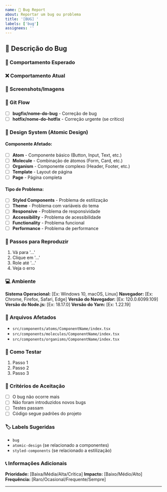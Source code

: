 ```yaml
---
name: 🐛 Bug Report
about: Reportar um bug ou problema
title: '[BUG] '
labels: ['bug']
assignees: ''
---
```


## 🐛 Descrição do Bug

<!-- Descreva detalhadamente o bug encontrado -->

### 🎯 Comportamento Esperado
<!-- O que deveria acontecer? -->

### ❌ Comportamento Atual
<!-- O que está acontecendo atualmente? -->

### 📱 Screenshots/Imagens

<!-- Adicione screenshots ou GIFs que demonstrem o problema -->
<!-- Você pode arrastar e soltar imagens diretamente nesta área -->

### 🔄 Git Flow

<!-- Marque com X a branch que será criada para esta correção -->

- [ ] **bugfix/nome-do-bug** - Correção de bug
- [ ] **hotfix/nome-do-hotfix** - Correção urgente (se crítico)

### 🎨 Design System (Atomic Design)

<!-- Marque com X as opções que se aplicam ao bug -->

#### Componente Afetado:
- [ ] **Atom** - Componente básico (Button, Input, Text, etc.)
- [ ] **Molecule** - Combinação de átomos (Form, Card, etc.)
- [ ] **Organism** - Componente complexo (Header, Footer, etc.)
- [ ] **Template** - Layout de página
- [ ] **Page** - Página completa

#### Tipo de Problema:
- [ ] **Styled Components** - Problema de estilização
- [ ] **Theme** - Problema com variáveis do tema
- [ ] **Responsive** - Problema de responsividade
- [ ] **Accessibility** - Problema de acessibilidade
- [ ] **Functionality** - Problema funcional
- [ ] **Performance** - Problema de performance

### 🔧 Passos para Reproduzir

<!-- Liste os passos para reproduzir o bug -->

1. Vá para '...'
2. Clique em '...'
3. Role até '...'
4. Veja o erro

### 💻 Ambiente

<!-- Preencha as informações do ambiente -->

**Sistema Operacional:** [Ex: Windows 10, macOS, Linux]
**Navegador:** [Ex: Chrome, Firefox, Safari, Edge]
**Versão do Navegador:** [Ex: 120.0.6099.109]
**Versão do Node.js:** [Ex: 18.17.0]
**Versão do Yarn:** [Ex: 1.22.19]

### 📁 Arquivos Afetados

<!-- Liste os arquivos que podem estar relacionados ao bug -->

- `src/components/atoms/ComponentName/index.tsx`
- `src/components/molecules/ComponentName/index.tsx`
- `src/components/organisms/ComponentName/index.tsx`

### 🧪 Como Testar

<!-- Como o bug pode ser testado? -->

1. Passo 1
2. Passo 2
3. Passo 3

### 📝 Critérios de Aceitação

<!-- Liste os critérios que devem ser atendidos para considerar o bug corrigido -->

- [ ] O bug não ocorre mais
- [ ] Não foram introduzidos novos bugs
- [ ] Testes passam
- [ ] Código segue padrões do projeto

### 🏷️ Labels Sugeridas

<!-- Labels que devem ser aplicadas a esta issue -->

- `bug`
- `atomic-design` (se relacionado a componentes)
- `styled-components` (se relacionado a estilização)

### 📞 Informações Adicionais

<!-- Qualquer informação adicional que possa ser útil -->

**Prioridade:** [Baixa/Média/Alta/Crítica]
**Impacto:** [Baixo/Médio/Alto]
**Frequência:** [Raro/Ocasional/Frequente/Sempre]

---

<!-- Template baseado no Atomic Design, Git Flow e Styled Components --> 